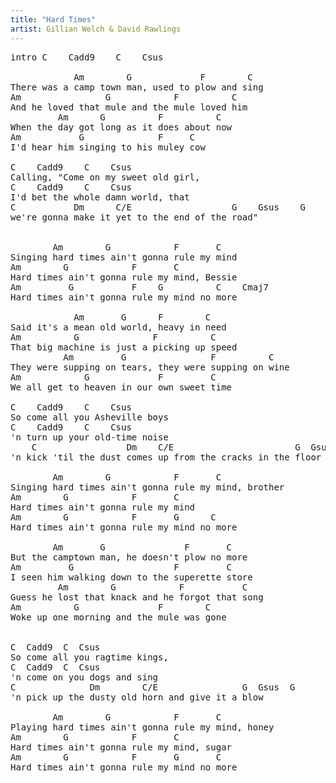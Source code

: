 ```yaml
---
title: "Hard Times"
artist: Gillian Welch & David Rawlings
---
```

<pre>
intro C    Cadd9    C    Csus 

            Am        G             F        C
There was a camp town man, used to plow and sing
Am                G            F          C
And he loved that mule and the mule loved him
         Am      G          F          C
When the day got long as it does about now
Am           G              F     C
I'd hear him singing to his muley cow

C    Cadd9    C    Csus 
Calling, "Come on my sweet old girl,
C    Cadd9    C    Csus 
I'd bet the whole damn world, that
C           Dm      C/E                   G    Gsus    G
we're gonna make it yet to the end of the road"


        Am        G            F       C  
Singing hard times ain't gonna rule my mind
Am        G            F       C          
Hard times ain't gonna rule my mind, Bessie
Am         G           F    G          C    Cmaj7
Hard times ain't gonna rule my mind no more

            Am       G      F        C  
Said it's a mean old world, heavy in need
Am          G              F          C   
That big machine is just a picking up speed
          Am         G                F          C  
They were supping on tears, they were supping on wine
Am            G             F         C  
We all get to heaven in our own sweet time

C    Cadd9    C    Csus 
So come all you Asheville boys
C    Cadd9    C    Csus 
'n turn up your old-time noise
    C                 Dm    C/E                       G  Gsus  G
'n kick 'til the dust comes up from the cracks in the floor

        Am        G            F       C           
Singing hard times ain't gonna rule my mind, brother
Am        G            F       C
Hard times ain't gonna rule my mind
Am        G            F       G      C
Hard times ain't gonna rule my mind no more

        Am       G               F       C
But the camptown man, he doesn't plow no more
Am         G                   F         C   
I seen him walking down to the superette store
         Am        G            F           C  
Guess he lost that knack and he forgot that song
Am          G               F        C  
Woke up one morning and the mule was gone


C  Cadd9  C  Csus 
So come all you ragtime kings,
C  Cadd9  C  Csus 
'n come on you dogs and sing
C              Dm        C/E                G  Gsus  G
'n pick up the dusty old horn and give it a blow

        Am        G            F       C
Playing hard times ain't gonna rule my mind, honey
Am        G            F       C         
Hard times ain't gonna rule my mind, sugar
Am        G            F       G       C
Hard times ain't gonna rule my mind no more
</pre>